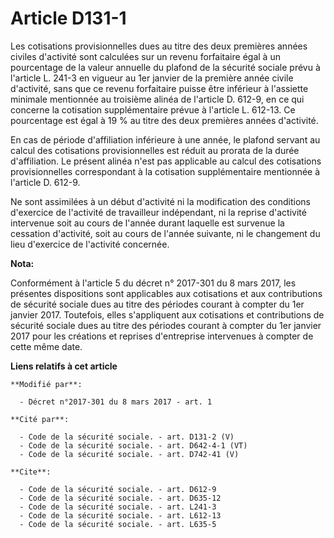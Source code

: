 # Article D131-1

Les cotisations provisionnelles dues au titre des deux premières années civiles d'activité sont calculées sur un revenu
forfaitaire égal à un pourcentage de la valeur annuelle du plafond de la sécurité sociale prévu à l'article L. 241-3 en
vigueur au 1er janvier de la première année civile d'activité, sans que ce revenu forfaitaire puisse être inférieur à
l'assiette minimale mentionnée au troisième alinéa de l'article D. 612-9, en ce qui concerne la cotisation supplémentaire
prévue à l'article L. 612-13. Ce pourcentage est égal à 19 % au titre des deux premières années d'activité. 

En cas de période d'affiliation inférieure à une année, le plafond servant au calcul des cotisations provisionnelles est
réduit au prorata de la durée d'affiliation. Le présent alinéa n'est pas applicable au calcul des cotisations provisionnelles
correspondant à la cotisation supplémentaire mentionnée à l'article D. 612-9. 

Ne sont assimilées à un début d'activité ni la modification des conditions d'exercice de l'activité de travailleur
indépendant, ni la reprise d'activité intervenue soit au cours de l'année durant laquelle est survenue la cessation
d'activité, soit au cours de l'année suivante, ni le changement du lieu d'exercice de l'activité concernée.

**Nota:**

Conformément à l'article 5 du décret n° 2017-301 du 8 mars 2017, les présentes dispositions sont applicables aux cotisations
et aux contributions de sécurité sociale dues au titre des périodes courant à compter du 1er janvier 2017. Toutefois, elles
s'appliquent aux cotisations et contributions de sécurité sociale dues au titre des périodes courant à compter du 1er janvier
2017 pour les créations et reprises d'entreprise intervenues à compter de cette même date.

**Liens relatifs à cet article**

	**Modifié par**:

	  - Décret n°2017-301 du 8 mars 2017 - art. 1

	**Cité par**:

	  - Code de la sécurité sociale. - art. D131-2 (V)
	  - Code de la sécurité sociale. - art. D642-4-1 (VT)
	  - Code de la sécurité sociale. - art. D742-41 (V)

	**Cite**:

	  - Code de la sécurité sociale. - art. D612-9
	  - Code de la sécurité sociale. - art. D635-12
	  - Code de la sécurité sociale. - art. L241-3
	  - Code de la sécurité sociale. - art. L612-13
	  - Code de la sécurité sociale. - art. L635-5
